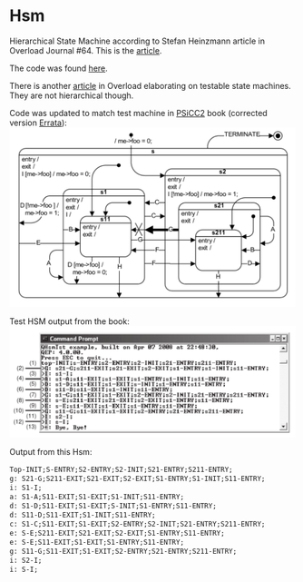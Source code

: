 # Hsm
Hierarchical State Machine according to Stefan Heinzmann article in Overload Journal #64. This is the 
[article](http://accu.org/index.php/journals/252).

The code was found [here](https://github.com/aystarik/loader).

There is another [article](http://accu.org/index.php/journals/1548) in Overload elaborating on testable state machines.
They are not hierarchical though.

Code was updated to match test machine in [PSiCC2](https://www.state-machine.com/doc/PSiCC2.pdf) book 
(corrected version [Errata](https://www.state-machine.com/doc/PSiCC2_Updates+Errata.pdf)):
![diagram](doc/hsm.png)

Test HSM output from the book:
![output](doc/out.png)

Output from this Hsm:
```
Top-INIT;S-ENTRY;S2-ENTRY;S2-INIT;S21-ENTRY;S211-ENTRY;
g: S21-G;S211-EXIT;S21-EXIT;S2-EXIT;S1-ENTRY;S1-INIT;S11-ENTRY;
i: S1-I;
a: S1-A;S11-EXIT;S1-EXIT;S1-INIT;S11-ENTRY;
d: S1-D;S11-EXIT;S1-EXIT;S-INIT;S1-ENTRY;S11-ENTRY;
d: S11-D;S11-EXIT;S1-INIT;S11-ENTRY;
c: S1-C;S11-EXIT;S1-EXIT;S2-ENTRY;S2-INIT;S21-ENTRY;S211-ENTRY;
e: S-E;S211-EXIT;S21-EXIT;S2-EXIT;S1-ENTRY;S11-ENTRY;
e: S-E;S11-EXIT;S1-EXIT;S1-ENTRY;S11-ENTRY;
g: S11-G;S11-EXIT;S1-EXIT;S2-ENTRY;S21-ENTRY;S211-ENTRY;
i: S2-I;
i: S-I;

```

